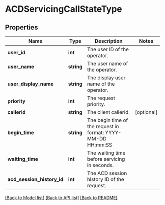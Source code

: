 # ACDServicingCallStateType

## Properties
Name | Type | Description | Notes
------------ | ------------- | ------------- | -------------
**user_id** | **int** | The user ID of the operator. | 
**user_name** | **string** | The user name of the operator. | 
**user_display_name** | **string** | The display user name of the operator. | 
**priority** | **int** | The request priority. | 
**callerid** | **string** | The client callerid. | [optional] 
**begin_time** | **string** | The begin time of the request in format: YYYY-MM-DD HH:mm:SS | 
**waiting_time** | **int** | The waiting time before servicing in seconds. | 
**acd_session_history_id** | **int** | The ACD session history ID of the request. | 

[[Back to Model list]](../README.md#documentation-for-models) [[Back to API list]](../README.md#documentation-for-api-endpoints) [[Back to README]](../README.md)


